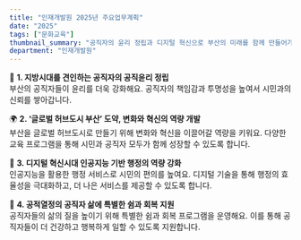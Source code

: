 ```yaml
---
title: "인재개발원 2025년 주요업무계획"
date: "2025"
tags: ["문화교육"]
thumbnail_summary: "공직자의 윤리 정립과 디지털 혁신으로 부산의 미래를 함께 만들어가요!"
department: "인재개발원"
---
```


🌟 **1. 지방시대를 견인하는 공직자의 공직윤리 정립**  
부산의 공직자들이 윤리를 더욱 강화해요. 공직자의 책임감과 투명성을 높여서 시민과의 신뢰를 쌓아갑니다.

🌍 **2. ‘글로벌 허브도시 부산’ 도약, 변화와 혁신의 역량 개발**  
부산을 글로벌 허브도시로 만들기 위해 변화와 혁신을 이끌어갈 역량을 키워요. 다양한 교육 프로그램을 통해 시민과 공직자 모두가 함께 성장할 수 있도록 합니다.

🤖 **3. 디지털 혁신시대 인공지능 기반 행정의 역량 강화**  
인공지능을 활용한 행정 서비스로 시민의 편의를 높여요. 디지털 기술을 통해 행정의 효율성을 극대화하고, 더 나은 서비스를 제공할 수 있도록 합니다.

🛌 **4. 공적열정의 공직자 삶에 특별한 쉼과 회복 지원**  
공직자들의 삶의 질을 높이기 위해 특별한 쉼과 회복 프로그램을 운영해요. 이를 통해 공직자들이 더 건강하고 행복하게 일할 수 있도록 지원합니다.